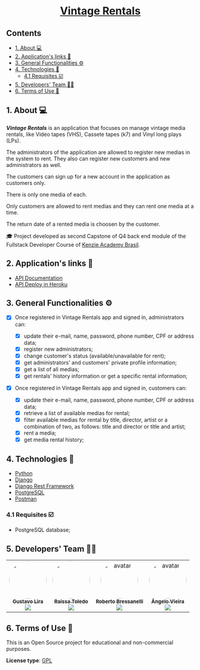 <h1 align="center"> <a href="#" alt="vintage rentals">Vintage Rentals</a> </h1>
 
<h2>Contents</h2>

- [1. About 💻](#1-about-)
- [2. Application's links 🔗](#2-applications-links-)
- [3. General Functionalities ⚙️](#3-general-functionalities-️)
- [4. Technologies 🧰](#4-technologies-)
  - [4.1 Requisites ☑️](#41-requisites-️)
- [5. Developers' Team 🧑‍💻](#5-developers-team-)
- [6. Terms of Use 📜](#6-terms-of-use-)

<a name="about"></a>

## 1. About 💻

**_Vintage Rentals_** is an application that focuses on manage vintage media rentals, like Video tapes (VHS), Cassete tapes (k7) and Vinyl long plays (LPs).

The administrators of the application are allowed to register new medias in the system to rent. They also can register new customers and new administrators as well.

The customers can sign up for a new account in the application as customers only.

There is only one media of each.

Only customers are allowed to rent medias and they can rent one media at a time.

The return date of a rented media is choosen by the customer. 

🎓 Project developed as second Capstone of Q4 back end module of the Fullstack Developer Course of [Kenzie Academy Brasil](https://kenzie.com.br/v2/).

<a name="links"></a>

## 2. Application's links 🔗

- <a name="API documentation" href="" target="_blank">API Documentation</a>
- <a name="API deploy in Heroku" href="https://vintage-rentals-app.herokuapp.com/" target="_blank">API Deploy in Heroku</a>

## 3. General Functionalities ⚙️

- [x] Once registered in Vintage Rentals app and signed in, administrators can:

  - [x] update their e-mail, name, password, phone number, CPF or address data;
  - [x] register new administrators;
  - [x] change customer's status (available/unavailable for rent);
  - [x] get administrators' and customers' private profile information;
  - [x] get a list of all medias;
  - [x] get rentals' history information or get a specific rental information;

- [x] Once registered in Vintage Rentals app and signed in, customers can:

  - [x] update their e-mail, name, password, phone number, CPF or address data;
  - [x] retrieve a list of available medias for rental;
  - [x] filter available medias for rental by title, director, artist or a combination of two, as follows: title and director or title and artist;
  - [x] rent a media;
  - [x] get media rental history;

<a name="technologies"></a>

## 4. Technologies 🧰

- <a name="Python" href="https://www.python.org/" target="_blank">Python</a>
- <a name="Django" href="https://www.djangoproject.com/" target="_blank">Django</a>
- <a name="DjangoRestFramework" href="https://www.django-rest-framework.org/" target="_blank">Django Rest Framework</a>
- <a name="postgreSQL" href="https://www.postgresql.org/docs/" target="_blank">PostgreSQL</a>
- <a name="postman" href="https://www.postman.com/" target="_blank">Postman</a>


<a name="requisites"></a>

### 4.1 Requisites ☑️

- PostgreSQL database;

<a name="teamdev"></a>

## 5. Developers' Team 🧑‍💻

<table>
  <tr>
    <td align="center"><a href="https://github.com/gustavolira8813" title="GitHub"><img style="border-radius: 50%;" src="https://avatars.githubusercontent.com/u/85327159?v=4" width="100px;" alt=""/><br /><sub><b>Gustavo Lira</b></sub></a><br /><a href="https://www.linkedin.com/in/gustavo-lira-ribeiro-gomes/" title="Linkedin"><img src="https://img.shields.io/badge/LinkedIn-%230077B5.svg?&style=flat-square&logo=linkedin&logoColor=white"></a></td>    
    <td align="center"><a href="https://github.com/raissalst" title="GitHub"><img style="border-radius: 50%;" src="https://avatars.githubusercontent.com/u/85745938?v=4" width="100px;" alt=""/><br /><sub><b>Raissa Toledo</b></sub></a><br /><a href="https://www.linkedin.com/in/raissalstoledo/" title="Linkedin"><img src="https://img.shields.io/badge/LinkedIn-%230077B5.svg?&style=flat-square&logo=linkedin&logoColor=white"></a></td>
    <td align="center"><a href="https://github.com/rbressanelli" title="GitHub"><img style="border-radius: 50%;" src="https://avatars.githubusercontent.com/u/79763201?s=96&v=4" alt="avatar" width="100px;" alt=""/><br /><sub><b>Roberto Bressanelli</b></sub></a><br /><a href="https://www.linkedin.com/in/robertobressanelli/" title="Linkedin"><img src="https://img.shields.io/badge/LinkedIn-%230077B5.svg?&style=flat-square&logo=linkedin&logoColor=white"></a></td>
    <td align="center"><a href="https://github.com/rbressanelli" title="GitHub"><img style="border-radius: 50%;" src="https://avatars.githubusercontent.com/u/85689579?v=4" alt="avatar" width="100px;" alt=""/><br /><sub><b>Ângelo Vieira</b></sub></a><br /><a href="https://www.linkedin.com/in/%C3%A2ngelo-kaleu-vieira/" title="Linkedin"><img src="https://img.shields.io/badge/LinkedIn-%230077B5.svg?&style=flat-square&logo=linkedin&logoColor=white"></a></td>
   

  </tr>
</table>

<a name="terms"></a>

## 6. Terms of Use 📜

This is an Open Source project for educational and non-commercial purposes.

**License type**: <a name="gpl" href="https://www.gnu.org/licenses/gpl-3.0.en.html" target="_blank">GPL</a>
